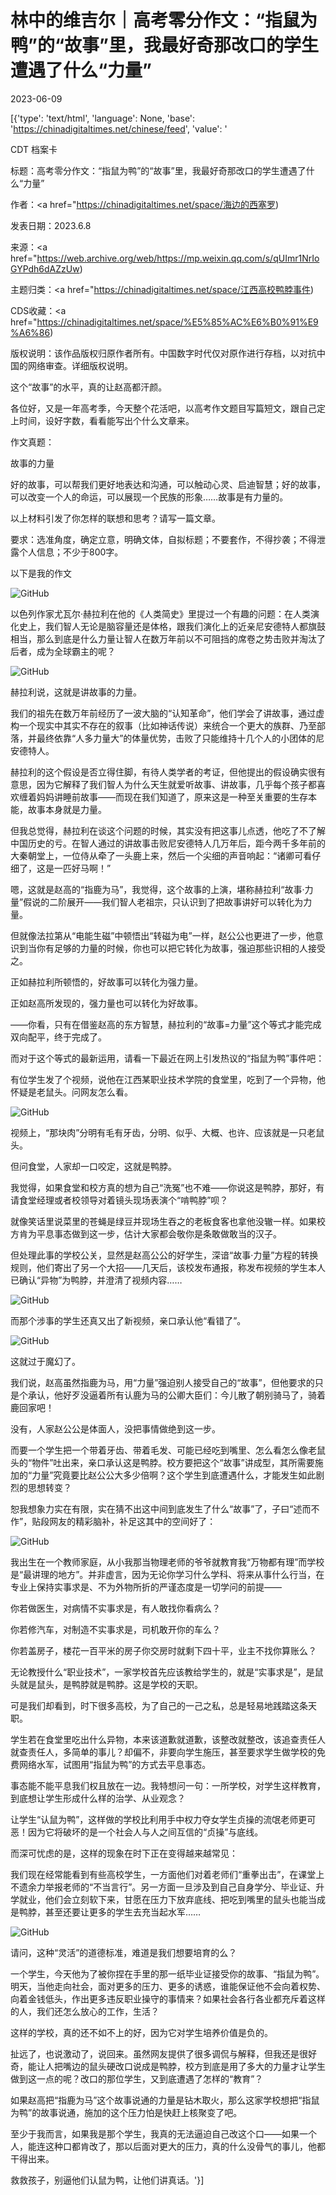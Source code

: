 # 林中的维吉尔｜高考零分作文：​“指鼠为鸭”的“故事”里，我最好奇那改口的学生遭遇了什么“力量”

2023-06-09

[{'type': 'text/html', 'language': None, 'base': 'https://chinadigitaltimes.net/chinese/feed', 'value': '

CDT 档案卡

标题：高考零分作文：“指鼠为鸭”的“故事”里，我最好奇那改口的学生遭遇了什么“力量”

作者：<a href="https://chinadigitaltimes.net/space/海边的西塞罗)

发表日期：2023.6.8

来源：<a href="https://web.archive.org/web/https://mp.weixin.qq.com/s/qUImr1NrIoGYPdh6dAZzUw)

主题归类：<a href="https://chinadigitaltimes.net/space/江西高校鸭脖事件)

CDS收藏：<a href="https://chinadigitaltimes.net/space/%E5%85%AC%E6%B0%91%E9%A6%86)

版权说明：该作品版权归原作者所有。中国数字时代仅对原作进行存档，以对抗中国的网络审查。详细版权说明。





这个“故事”的水平，真的让赵高都汗颜。

各位好，又是一年高考季，今天整个花活吧，以高考作文题目写篇短文，跟自己定上时间，设好字数，看看能写出个什么文章来。

作文真题：

故事的力量

好的故事，可以帮我们更好地表达和沟通，可以触动心灵、启迪智慧；好的故事，可以改变一个人的命运，可以展现一个民族的形象……故事是有力量的。

以上材料引发了你怎样的联想和思考？请写一篇文章。

要求：选准角度，确定立意，明确文体，自拟标题；不要套作，不得抄袭；不得泄露个人信息；不少于800字。

以下是我的作文

![GitHub](https://chinadigitaltimes.net/chinese/files/2023/06/post-696967-6482a993ebfaa.png)

以色列作家尤瓦尔·赫拉利在他的《人类简史》里提过一个有趣的问题：在人类演化史上，我们智人无论是脑容量还是体格，跟我们演化上的近亲尼安德特人都旗鼓相当，那么到底是什么力量让智人在数万年前以不可阻挡的席卷之势击败并淘汰了后者，成为全球霸主的呢？

![GitHub](https://chinadigitaltimes.net/chinese/files/2023/06/post-696967-6482a99400cef.)

赫拉利说，这就是讲故事的力量。

我们的祖先在数万年前经历了一波大脑的“认知革命”，他们学会了讲故事，通过虚构一个现实中其实不存在的叙事（比如神话传说）来统合一个更大的族群、乃至部落，并最终依靠“人多力量大”的体量优势，击败了只能维持十几个人的小团体的尼安德特人。

赫拉利的这个假设是否立得住脚，有待人类学者的考证，但他提出的假设确实很有意思，因为它解释了我们智人为什么天生就爱听故事、讲故事，几乎每个孩子都喜欢缠着妈妈讲睡前故事——而现在我们知道了，原来这是一种至关重要的生存本能，故事本身就是力量。

但我总觉得，赫拉利在谈这个问题的时候，其实没有把这事儿点透，他吃了不了解中国历史的亏。在智人通过的讲故事击败尼安德特人几万年后，距今两千多年前的大秦朝堂上，一位侍从牵了一头鹿上来，然后一个尖细的声音响起：“诸卿可看仔细了，这是一匹好马啊！”

嗯，这就是赵高的“指鹿为马”，我觉得，这个故事的上演，堪称赫拉利“故事·力量”假说的二阶展开——我们智人老祖宗，只认识到了把故事讲好可以转化为力量。

但就像法拉第从“电能生磁”中顿悟出“转磁为电”一样，赵公公也更进了一步，他意识到当你有足够的力量的时候，你也可以把它转化为故事，强迫那些识相的人接受之。

正如赫拉利所顿悟的，好故事可以转化为强力量。

正如赵高所发现的，强力量也可以转化为好故事。

——你看，只有在借鉴赵高的东方智慧，赫拉利的“故事=力量”这个等式才能完成双向配平，终于完成了。

而对于这个等式的最新运用，请看一下最近在网上引发热议的“指鼠为鸭”事件吧：

有位学生发了个视频，说他在江西某职业技术学院的食堂里，吃到了一个异物，他怀疑是老鼠头。问网友怎么看。

![GitHub](https://chinadigitaltimes.net/chinese/files/2023/06/post-696967-6482a994182e8.png)

视频上，“那块肉”分明有毛有牙齿，分明、似乎、大概、也许、应该就是一只老鼠头。

但问食堂，人家却一口咬定，这就是鸭脖。

我觉得，如果食堂和校方真的想为自己“洗冤”也不难——你说这是鸭脖，那好，有请食堂经理或者校领导对着镜头现场表演个“啃鸭脖”呗？

就像笑话里说菜里的苍蝇是绿豆并现场生吞之的老板食客也拿他没辙一样。如果校方肯为平息事态做到这一步，估计大家都会敬你是条敢做敢当的汉子。

但处理此事的学校公关，显然是赵高公公的好学生，深谙“故事·力量”方程的转换规则，他们寄出了另一个大招——几天后，该校发布通报，称发布视频的学生本人已确认“异物”为鸭脖，并澄清了视频内容……

![GitHub](https://chinadigitaltimes.net/chinese/files/2023/06/post-696967-6482a99427da7.)

而那个涉事的学生还真又出了新视频，亲口承认他“看错了”。

![GitHub](https://chinadigitaltimes.net/chinese/files/2023/06/post-696967-6482a9944aa5d.png)

这就过于魔幻了。

我们说，赵高虽然指鹿为马，用“力量”强迫别人接受自己的“故事”，但他要求的只是个承认，他好歹没逼着所有认鹿为马的公卿大臣们：今儿散了朝别骑马了，骑着鹿回家吧！

没有，人家赵公公是体面人，没把事情做绝到这一步。

而要一个学生把一个带着牙齿、带着毛发、可能已经吃到嘴里、怎么看怎么像老鼠头的“物件”吐出来，亲口承认这是鸭脖。校方要把这个“故事”讲成型，其所需要施加的“力量”究竟要比赵公公大多少倍啊？这个学生到底遭遇什么，才能发生如此剧烈的思想转变？

恕我想象力实在有限，实在猜不出这中间到底发生了什么“故事”了，子曰“述而不作”，贴段网友的精彩脑补，补足这其中的空间好了：

![GitHub](https://chinadigitaltimes.net/chinese/files/2023/06/post-696967-6482a99458e8e.png)

我出生在一个教师家庭，从小我那当物理老师的爷爷就教育我“万物都有理”而学校是“最讲理的地方”。并非虚言，因为无论你学习什么学科、将来从事什么行当，在专业上保持实事求是、不为外物所折的严谨态度是一切学问的前提——

你若做医生，对病情不实事求是，有人敢找你看病么？

你若修汽车，对制造不实事求是，司机敢开你的车么？

你若盖房子，楼花一百平米的房子你交房时就剩下四十平，业主不找你算账么？

无论教授什么“职业技术”，一家学校首先应该教给学生的，就是“实事求是”，是鼠头就是鼠头，是鸭脖就是鸭脖。这是学校的天职。

可是我们却看到，时下很多高校，为了自己的一己之私，总是轻易地践踏这条天职。

学生若在食堂里吃出什么异物，本来该道歉就道歉，该整改就整改，该追查责任人就查责任人，多简单的事儿？却偏不，非要向学生施压，甚至要求学生做学校的免费网络水军，试图用“指鼠为鸭”的方式去平息事态。

事态能不能平息我们权且放在一边。我特想问一句：一所学校，对学生这样教育，到底想让学生形成什么样的治学、从业观念？

让学生“认鼠为鸭”，这样做的学校比利用手中权力夺女学生贞操的流氓老师更可恶！因为它将破坏的是一个社会人与人之间互信的“贞操”与底线。

而深可忧虑的是，这样的现象在时下正在变得越来越常见：

我们现在经常能看到有些高校学生，一方面他们对着老师们“重拳出击”，在课堂上不遗余力举报老师的“不当言行”。另一方面一旦涉及到自己自身学分、毕业证、升学就业，他们会立刻软下来，甘愿在压力下放弃底线、把吃到嘴里的鼠头也能当成是鸭脖，甚至还要让更多的学生去充当起水军……

![GitHub](https://chinadigitaltimes.net/chinese/files/2023/06/post-696967-6482a99462dd6.)

请问，这种“灵活”的道德标准，难道是我们想要培育的么？

一个学生，今天他为了被你捏在手里的那一纸毕业证接受你的故事、“指鼠为鸭”。明天，当他走向社会，面对更多的压力、更多的诱惑，谁能保证他不会向着权势、向着金钱低头，作出更多违反职业操守的事情来？如果社会各行各业都充斥着这样的人，我们还怎么放心的工作，生活？

这样的学校，真的还不如不上的好，因为它对学生培养价值是负的。

扯远了，也说激动了，说回来。虽然网友提供了很多调侃与解释，但我还是很好奇，能让人把嘴边的鼠头硬改口说成是鸭脖，校方到底是用了多大的力量才让学生做到这一点的呢？改口的那位学生，又到底遭遇了怎样的“教育”？

如果赵高把“指鹿为马”这个故事说通的力量是钻木取火，那么这家学校想把“指鼠为鸭”的故事说通，施加的这个压力怕是快赶上核聚变了吧。

至少于我而言，如果我是那个学生，我真的无法逼迫自己改这个口——如果一个人，能连这种口都肯改了，那以后面对更大的压力，真的什么没骨气的事儿，他都干得出来。

救救孩子，别逼他们认鼠为鸭，让他们讲真话。'}]